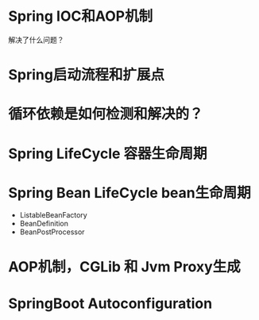 # Spring IOC和AOP机制
解决了什么问题？

# Spring启动流程和扩展点


# 循环依赖是如何检测和解决的？

# Spring LifeCycle 容器生命周期


# Spring Bean LifeCycle bean生命周期

- ListableBeanFactory
- BeanDefinition
- BeanPostProcessor


# AOP机制，CGLib 和 Jvm Proxy生成


# SpringBoot Autoconfiguration



